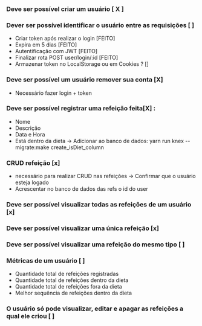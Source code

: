 ### Deve ser possível criar um usuário [ X ]

### Dever ser possível identificar o usuário entre as requisições [ ]

- Criar token após realizar o login [FEITO]
- Expira em 5 dias [FEITO]
- Autentificação com JWT [FEITO]
- Finalizar rota POST user/login/:id [FEITO]
- Armazenar token no LocalStorage ou em Cookies ? []

### Deve ser possível um usuário remover sua conta [X]

- Necessário fazer login + token

### Deve ser possível registrar uma refeição feita[X] :

- Nome
- Descrição
- Data e Hora
- Está dentro da dieta -> Adicionar ao banco de dados:
  yarn run knex -- migrate:make create_isDiet_column

### CRUD refeição [x]

- necessário para realizar CRUD nas refeições -> Confirmar que o usuário esteja logado
- Acrescentar no banco de dados das refs o id do user

### Deve ser possível visualizar todas as refeições de um usuário [x]

### Deve ser possível visualizar uma única refeição [x]

### Deve ser possível visualizar uma refeição do mesmo tipo [ ]

### Métricas de um usuário [ ]

- Quantidade total de refeições registradas
- Quantidade total de refeições dentro da dieta
- Quantidade total de refeições fora da dieta
- Melhor sequência de refeições dentro da dieta

### O usuário só pode visualizar, editar e apagar as refeições a qual ele criou [ ]
